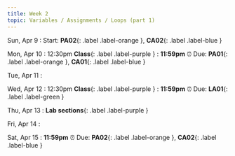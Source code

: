 ```yaml
---
title: Week 2
topic: Variables / Assignments / Loops (part 1)
---
```

Sun, Apr 9
: Start: **PA02**{: .label .label-orange }, **CA02**{: .label .label-blue }


Mon, Apr 10
: 12:30pm **Class**{: .label .label-purple }
: **11:59pm**  ⏰  Due: **PA01**{: .label .label-orange }, **CA01**{: .label .label-blue }


Tue, Apr 11
: [](#)


Wed, Apr 12
: 12:30pm **Class**{: .label .label-purple } 
: **11:59pm**  ⏰  Due: **LA01**{: .label .label-green }


Thu, Apr 13
: **Lab sections**{: .label .label-purple }


Fri, Apr 14
: [](#)

Sat, Apr 15
: **11:59pm**  ⏰  Due: **PA02**{: .label .label-orange }, **CA02**{: .label .label-blue }
